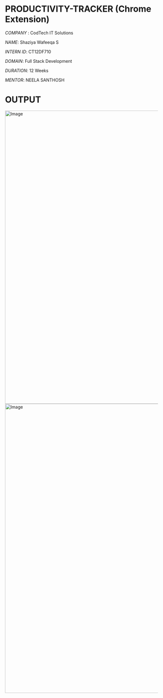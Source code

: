 # PRODUCTIVITY-TRACKER (Chrome Extension)
*COMPANY* : CodTech IT Solutions

*NAME*: Shaziya Wafeeqa S

*INTERN ID*: CT12DF710

*DOMAIN*: Full Stack Development

*DURATION*: 12 Weeks

*MENTOR*: NEELA SANTHOSH

# OUTPUT
<img width="1720" height="963" alt="Image" src="https://github.com/user-attachments/assets/e2f141c6-ec61-487c-b626-bad755a5d6f8" />

<img width="1718" height="950" alt="Image" src="https://github.com/user-attachments/assets/59b8363b-4ffa-4a57-891a-ec87c2485fc7" />

